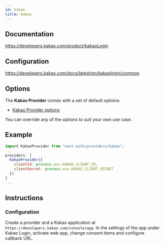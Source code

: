 ```yaml
---
id: kakao
title: Kakao
---
```


## Documentation

https://developers.kakao.com/product/kakaoLogin

## Configuration

https://developers.kakao.com/docs/latest/en/kakaologin/common

## Options

The **Kakao Provider** comes with a set of default options:

- [Kakao Provider options](https://github.com/nextauthjs/next-auth/blob/main/src/providers/kakao.js)

You can override any of the options to suit your own use case.

## Example

```js
import KakaoProvider from "next-auth/providers/kakao";
...
providers: [
  KakaoProvider({
    clientId: process.env.KAKAO_CLIENT_ID,
    clientSecret: process.env.KAKAO_CLIENT_SECRET
  })
]
...
```

## Instructions

### Configuration

Create a provider and a Kakao application at `https://developers.kakao.com/console/app`. In the settings of the app under Kakao Login, activate web app, change consent items and configure callback URL.
